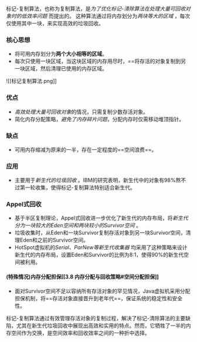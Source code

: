 
标记-复制算法，也称为复制算法，是*为了优化标记-清除算法在处理大量可回收对象时的低效率问题* 而提出的。
这种算法通过将内存划分为*两块等大的区域* ，每次仅使用其中一块，来实现高效的垃圾回收。

### 核心思想

- 将可用内存划分为**两个大小相等的区域**。
- 每次只使用一块区域，当这块区域的内存用尽时，==将存活的对象复制到另一块区域，然后清理已使用的内存区域。

![[标记复制算法.png]]

### 优点

- *高效处理大量可回收对象*的情况，只需复制少数存活对象。
- 简化内存分配策略，*避免了内存碎片问题*，分配内存时仅需移动堆顶指针。

### 缺点

- 可用内存缩减为原来的一半，存在一定程度的==空间浪费==。

### 应用

- 主要用于*新生代的垃圾回收* 。IBM的研究表明，新生代中的对象有98%熬不过第一轮收集，使得标记-复制算法特别适合新生代。

### Appel式回收

- 基于半区复制理论，Appel式回收进一步优化了新生代的内存布局，将*新生代分为一块较大的Eden空间和两块较小的Survivor空间* 。
- 垃圾收集时，从Eden和一块Survivor复制存活对象到另一块Survivor空间，清理Eden和之前的Survivor空间。
- HotSpot虚拟机的*Serial、ParNew等新生代收集器* 均采用了这种策略来设计新生代的内存布局，设置Eden和Survivor的比例为8:1，使得90%的新生代空间被利用。
#### (特殊情况)内存分配担保[[3.8 内存分配与回收策略#空间分配担保]]

- 面对Survivor空间不足以容纳所有存活对象的罕见情况，Java虚拟机采用分配担保机制，将==存活对象直接晋升到老年代==，保证系统的稳定性和安全性。

标记-复制算法通过有效管理存活对象的复制过程，解决了标记-清除算法的主要缺陷，尤其在新生代垃圾回收中展现出高效和实用的特点。然而，它牺牲了一半的内存空间作为交换，是空间效率和回收效率之间的一种折中选择。

